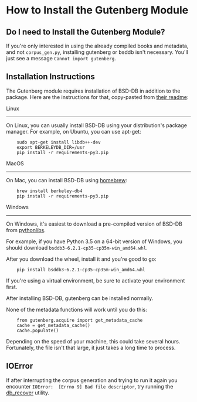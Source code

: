 # How to Install the Gutenberg Module

## Do I need to Install the Gutenberg Module?

If you're only interested in using the already compiled books and metadata, and not 
`corpus_gen.py`, installing gutenberg or bsddb isn't necessary.  You'll just see a message 
`Cannot import gutenberg`.  

## Installation Instructions

The Gutenberg module requires installation of BSD-DB in addition to the package. Here are the 
instructions for that, copy-pasted from [their readme](https://github.com/c-w/gutenberg/blob/master/README.rst): 

Linux
*****

On Linux, you can usually install BSD-DB using your distribution's package
manager. For example, on Ubuntu, you can use apt-get:
```
    sudo apt-get install libdb++-dev
    export BERKELEYDB_DIR=/usr
    pip install -r requirements-py3.pip
```

MacOS
*****

On Mac, you can install BSD-DB using [homebrew](<https://brew.sh/>):
```
    brew install berkeley-db4
    pip install -r requirements-py3.pip
```

Windows
*******

On Windows, it's easiest to download a pre-compiled version of BSD-DB from
[pythonlibs](<http://www.lfd.uci.edu/~gohlke/pythonlibs/>).

For example, if you have Python 3.5 on a 64-bit version of Windows, you
should download `bsddb3‑6.2.1‑cp35‑cp35m‑win_amd64.whl`.

After you download the wheel, install it and you're good to go:
```
    pip install bsddb3‑6.2.1‑cp35‑cp35m‑win_amd64.whl
```
If you're using a virtual environment, be sure to activate your environment first.


After installing BSD-DB, gutenberg can be installed normally.  

None of the metadata functions will work until you do this: 
```
    from gutenberg.acquire import get_metadata_cache
    cache = get_metadata_cache()
    cache.populate()
```
    
Depending on the speed of your machine, this could take several hours.  Fortunately, the file isn't 
that large, it just takes a long time to process.  

## IOError

If after interrupting the corpus generation and trying to run it again you encounter `IOError: 
[Errno 9] Bad file descriptor`, try running the 
[db_recover](http://pybsddb.sourceforge.net/ref/transapp/recovery.html) utility.  
